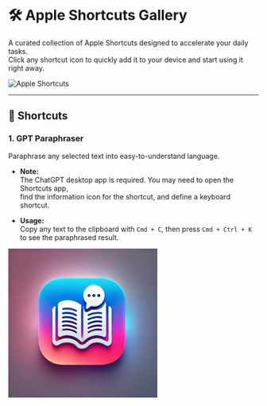 # 🛠️ Apple Shortcuts Gallery

A curated collection of Apple Shortcuts designed to accelerate your daily tasks.  
Click any shortcut icon to quickly add it to your device and start using it right away.

<img src="https://cdn.jim-nielsen.com/ios/1024/shortcuts-2018-10-03.png?rf=1024"  
alt="Apple Shortcuts" width="300" height="300">

---

## 🚀 Shortcuts

### 1. **GPT Paraphraser**  
Paraphrase any selected text into easy-to-understand language.  

- **Note:**  
  The ChatGPT desktop app is required. You may need to open the Shortcuts app,  
  find the information icon for the shortcut, and define a keyboard shortcut.  

- **Usage:**  
  Copy any text to the clipboard with `Cmd + C`, then press `Cmd + Ctrl + K` to see the paraphrased result.

<a href="https://www.icloud.com/shortcuts/0c7d047b6f6f48eb97cbec556fbd750b">  
  <img src="icons/GPT-Paraphraser.png"  
  alt="GPT Paraphraser Icon" width="300" height="300">  
</a>
